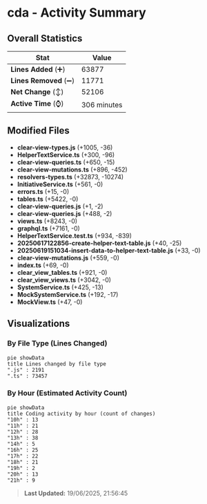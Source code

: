 # cda - Activity Summary 

## Overall Statistics

| Stat                   | Value                                                             |
| ---------------------- | ----------------------------------------------------------------- |
| **Lines Added** (➕)   | 63877                                          |
| **Lines Removed** (➖) | 11771                                        |
| **Net Change** (↕)    | 52106                |
| **Active Time** (⌚)   | 306 minutes |


## Modified Files
- **clear-view-types.js** (+1005, -36)
- **HelperTextService.ts** (+300, -96)
- **clear-view-queries.ts** (+650, -15)
- **clear-view-mutations.ts** (+896, -452)
- **resolvers-types.ts** (+32873, -10274)
- **InitiativeService.ts** (+561, -0)
- **errors.ts** (+15, -0)
- **tables.ts** (+5422, -0)
- **clear-view-queries.js** (+1, -2)
- **clear-view-queries.js** (+488, -2)
- **views.ts** (+8243, -0)
- **graphql.ts** (+7161, -0)
- **HelperTextService.test.ts** (+934, -839)
- **20250617122856-create-helper-text-table.js** (+40, -25)
- **20250619151034-insert-data-to-helper-text-table.js** (+33, -0)
- **clear-view-mutations.js** (+559, -0)
- **index.ts** (+69, -0)
- **clear_view_tables.ts** (+921, -0)
- **clear_view_views.ts** (+3042, -0)
- **SystemService.ts** (+425, -13)
- **MockSystemService.ts** (+192, -17)
- **MockView.ts** (+47, -0)

## Visualizations

### By File Type (Lines Changed)

```mermaid
pie showData
title Lines changed by file type
".js" : 2191
".ts" : 73457
```

### By Hour (Estimated Activity Count)

```mermaid
pie showData
title Coding activity by hour (count of changes)
"10h" : 13
"11h" : 21
"12h" : 28
"13h" : 38
"14h" : 5
"16h" : 25
"17h" : 22
"18h" : 21
"19h" : 2
"20h" : 13
"21h" : 9
```


> **Last Updated:** 19/06/2025, 21:56:45